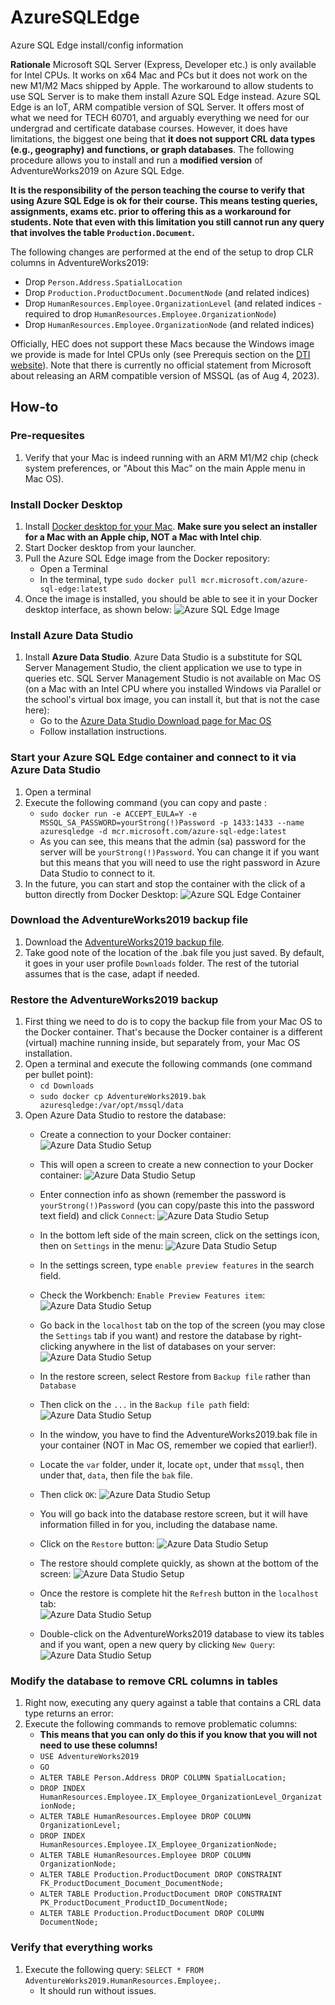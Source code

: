# AzureSQLEdge
Azure SQL Edge install/config information

**Rationale**
Microsoft SQL Server (Express, Developer etc.) is only available for Intel CPUs. It works on x64 Mac and PCs but it does not work on the new M1/M2 Macs shipped by Apple. The workaround to allow students to use SQL Server is to make them install Azure SQL Edge instead. 
Azure SQL Edge is an IoT, ARM compatible version of SQL Server. It offers most of what we need for TECH 60701, and arguably everything we need for our undergrad and certificate database courses. However, it does have limitations, the biggest one being that **it does not support CRL data types (e.g., geography) and functions, or graph databases**. The following procedure allows you to install and run a **modified version** of AdventureWorks2019 on Azure SQL Edge.

**It is the responsibility of the person teaching the course to verify that using Azure SQL Edge is ok for their course. This means testing queries, assignments, exams etc. prior to offering this as a workaround for students. Note that even with this limitation you still cannot run any query that involves the table `Production.Document`.**

The following changes are performed at the end of the setup to drop CLR columns in AdventureWorks2019:
* Drop `Person.Address.SpatialLocation`
* Drop `Production.ProductDocument.DocumentNode` (and related indices)
* Drop `HumanResources.Employee.OrganizationLevel` (and related indices - required to drop `HumanResources.Employee.OrganizationNode`)
* Drop `HumanResources.Employee.OrganizationNode` (and related indices)

Officially, HEC does not support these Macs because the Windows image we provide is made for Intel CPUs only (see Prerequis section on the [DTI website](https://hecmontreal.atlassian.net/wiki/spaces/DTIKB/pages/1944355282/Bac-Pack+HEC+-+Installation+et+configuration+Windows+sur+Mac+OS)). Note that there is currently no official statement from Microsoft about releasing an ARM compatible version of MSSQL (as of Aug 4, 2023).

## How-to ##

### Pre-requesites ###
1.  Verify that your Mac is indeed running with an ARM M1/M2 chip (check system preferences, or "About this Mac" on the main Apple menu in Mac OS).

### Install Docker Desktop ###
1.  Install [Docker desktop for your Mac](https://docs.docker.com/desktop/install/mac-install/). **Make sure you select an installer for a Mac with an Apple chip, NOT a Mac with Intel chip**.
2.  Start Docker desktop from your launcher.
3.  Pull the Azure SQL Edge image from the Docker repository:
    * Open a Terminal
    * In the terminal, type `sudo docker pull mcr.microsoft.com/azure-sql-edge:latest`
4. Once the image is installed, you should be able to see it in your Docker desktop interface, as shown below:
![Azure SQL Edge Image](ASEInstall_ImageInstall.png)


### Install Azure Data Studio ###
1. Install **Azure Data Studio**. Azure Data Studio is a substitute for SQL Server Management Studio, the client application we use to type in queries etc. SQL Server Management Studio is not available on Mac OS (on a Mac with an Intel CPU where you installed Windows via Parallel or the school's virtual box image, you can install it, but that is not the case here):
    * Go to the [Azure Data Studio Download page for Mac OS](https://docs.microsoft.com/en-us/sql/azure-data-studio/download-azure-data-studio?view=sql-server-ver16#macos-installation)
    * Follow installation instructions.
  
### Start your Azure SQL Edge container and connect to it via Azure Data Studio ###
1. Open a terminal
2. Execute the following command (you can copy and paste :
      * `sudo docker run -e ACCEPT_EULA=Y -e MSSQL_SA_PASSWORD=yourStrong(!)Password -p 1433:1433 --name azuresqledge -d mcr.microsoft.com/azure-sql-edge:latest`
      * As you can see, this means that the admin (sa) password for the server will be `yourStrong(!)Password`. You can change it if you want but this means that you will need to use the right password in Azure Data Studio to connect to it.
3. In the future, you can start and stop the container with the click of a button directly from Docker Desktop:
![Azure SQL Edge Container](DockerContainer.png)

### Download the AdventureWorks2019 backup file ###
1. Download the [AdventureWorks2019 backup file](https://github.com/Microsoft/sql-server-samples/releases/download/adventureworks/AdventureWorks2019.bak).
2. Take good note of the location of the .bak file you just saved. By default, it goes in your user profile `Downloads` folder. The rest of the tutorial assumes that is the case, adapt if needed.

### Restore the AdventureWorks2019 backup ###
1. First thing we need to do is to copy the backup file from your Mac OS to the Docker container. That's because the Docker container is a different (virtual) machine running inside, but separately from, your Mac OS installation.
2. Open a terminal and execute the following commands (one command per bullet point): 
      * `cd Downloads`
      * `sudo docker cp AdventureWorks2019.bak azuresqledge:/var/opt/mssql/data`
3. Open Azure Data Studio to restore the database:
      * Create a connection to your Docker container:  
![Azure Data Studio Setup](ADStudio_1.png)

      * This will open a screen to create a new connection to your Docker container:
![Azure Data Studio Setup](ADStudio_2.png)

      * Enter connection info as shown (remember the password is `yourStrong(!)Password` (you can copy/paste this into the password text field) and click `Connect`:
![Azure Data Studio Setup](ADStudio_3.png)  

      * In the bottom left side of the main screen, click on the settings icon, then on `Settings` in the menu:
![Azure Data Studio Setup](ADStudio_4.png)  

      * In the settings screen, type `enable preview features` in the search field.
      * Check the Workbench: `Enable Preview Features item`:
![Azure Data Studio Setup](ADStudio_5.png)

      * Go back in the `localhost` tab on the top of the screen (you may close the `Settings` tab if you want) and restore the database by right-clicking anywhere in the list of databases on your server:
![Azure Data Studio Setup](ADStudio_6.png)

      * In the restore screen, select Restore from `Backup file` rather than `Database`
      * Then click on the `...` in the `Backup file path` field:
![Azure Data Studio Setup](ADStudio_7.png)

      * In the window, you have to find the AdventureWorks2019.bak file in your container (NOT in Mac OS, remember we copied that earlier!).
      * Locate the `var` folder, under it, locate `opt`, under that `mssql`, then under that, `data`, then file the `bak` file.
      * Then click `OK`:
![Azure Data Studio Setup](ADStudio_8.png)

      * You will go back into the database restore screen, but it will have information filled in for you, including the database name.
      * Click on the `Restore` button: 
![Azure Data Studio Setup](ADStudio_9.png)

      * The restore should complete quickly, as shown at the bottom of the screen:
![Azure Data Studio Setup](ADStudio_Restorecomplete.png)

      * Once the restore is complete hit the `Refresh` button in the `localhost` tab:      
![Azure Data Studio Setup](ADStudio_10.png)

      * Double-click on the AdventureWorks2019 database to view its tables and if you want, open a new query by clicking `New Query`:    
![Azure Data Studio Setup](ADStudio_11.png)

### Modify the database to remove CRL columns in tables ###
1. Right now, executing any query against a table that contains a CRL data type returns an error:
2. Execute the following commands to remove problematic columns:
    * **This means that you can only do this if you know that you will not need to use these columns!**
    * `USE AdventureWorks2019`
    * `GO`
    * `ALTER TABLE Person.Address DROP COLUMN SpatialLocation;`
    * `DROP INDEX HumanResources.Employee.IX_Employee_OrganizationLevel_OrganizationNode;`
    * `ALTER TABLE HumanResources.Employee DROP COLUMN OrganizationLevel;`
    * `DROP INDEX HumanResources.Employee.IX_Employee_OrganizationNode;`
    * `ALTER TABLE HumanResources.Employee DROP COLUMN OrganizationNode;`
    * `ALTER TABLE Production.ProductDocument DROP CONSTRAINT FK_ProductDocument_Document_DocumentNode;`
    * `ALTER TABLE Production.ProductDocument DROP CONSTRAINT PK_ProductDocument_ProductID_DocumentNode;`
    * `ALTER TABLE Production.ProductDocument DROP COLUMN DocumentNode;`

### Verify that everything works ###
1. Execute the following query: `SELECT * FROM AdventureWorks2019.HumanResources.Employee;`.
    * It should run without issues.
